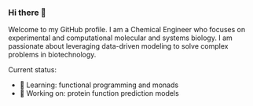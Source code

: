 ### Hi there 👋

Welcome to my GitHub profile. 
I am a Chemical Engineer who focuses on experimental and computational molecular and systems biology. I am passionate about leveraging data-driven modeling to solve complex problems in biotechnology.

Current status:
- 🌱 Learning: functional programming and monads 
- 🔭 Working on: protein function prediction models
<!-- COMMENT -->
<!--TO DO: add more details about me later -->
<!-- **halanzi/halanzi** is a ✨ _special_ ✨ repository because its `README.md` (this file) appears on your GitHub profile.

Here are some ideas to get you started:

- 🔭 I’m currently working on ...
- 🌱 I’m currently learning ...
- 👯 I’m looking to collaborate on ...
- 🤔 I’m looking for help with ...
- 💬 Ask me about ...
- 📫 How to reach me: ...
- 😄 Pronouns: ...
- ⚡ Fun fact: ...
-->
